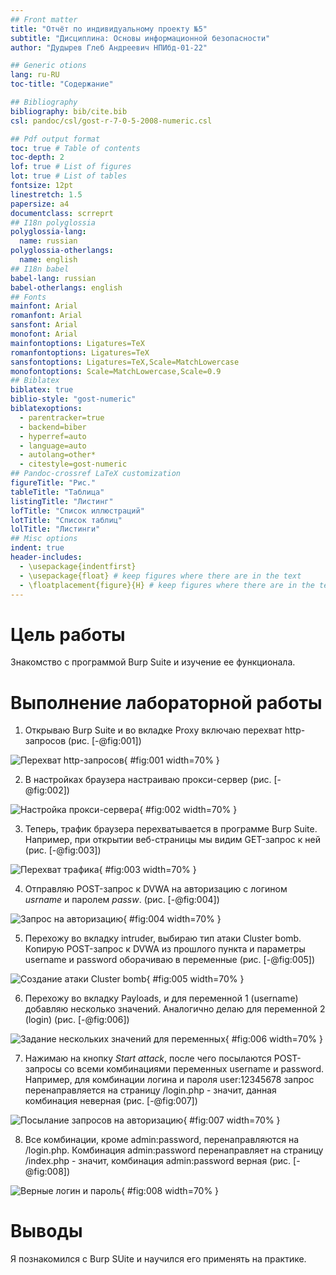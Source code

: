 ```yaml
---
## Front matter
title: "Отчёт по индивидуальному проекту №5"
subtitle: "Дисциплина: Основы информационной безопасности"
author: "Дудырев Глеб Андреевич НПИбд-01-22"

## Generic otions
lang: ru-RU
toc-title: "Содержание"

## Bibliography
bibliography: bib/cite.bib
csl: pandoc/csl/gost-r-7-0-5-2008-numeric.csl

## Pdf output format
toc: true # Table of contents
toc-depth: 2
lof: true # List of figures
lot: true # List of tables
fontsize: 12pt
linestretch: 1.5
papersize: a4
documentclass: scrreprt
## I18n polyglossia
polyglossia-lang:
  name: russian
polyglossia-otherlangs:
  name: english
## I18n babel
babel-lang: russian
babel-otherlangs: english
## Fonts
mainfont: Arial
romanfont: Arial
sansfont: Arial
monofont: Arial
mainfontoptions: Ligatures=TeX
romanfontoptions: Ligatures=TeX
sansfontoptions: Ligatures=TeX,Scale=MatchLowercase
monofontoptions: Scale=MatchLowercase,Scale=0.9
## Biblatex
biblatex: true
biblio-style: "gost-numeric"
biblatexoptions:
  - parentracker=true
  - backend=biber
  - hyperref=auto
  - language=auto
  - autolang=other*
  - citestyle=gost-numeric
## Pandoc-crossref LaTeX customization
figureTitle: "Рис."
tableTitle: "Таблица"
listingTitle: "Листинг"
lofTitle: "Список иллюстраций"
lotTitle: "Список таблиц"
lolTitle: "Листинги"
## Misc options
indent: true
header-includes:
  - \usepackage{indentfirst}
  - \usepackage{float} # keep figures where there are in the text
  - \floatplacement{figure}{H} # keep figures where there are in the text
---
```


# Цель работы

Знакомство с программой Burp Suite и изучение ее функционала.

# Выполнение лабораторной работы

1. Открываю Burp Suite и во вкладке Proxy включаю перехват http-запросов (рис. [-@fig:001])

![Перехват http-запросов](image/1.png){ #fig:001 width=70% }

2. В настройках браузера настраиваю прокси-сервер (рис. [-@fig:002])

![Настройка прокси-сервера](image/2.png){ #fig:002 width=70% }

3. Теперь, трафик браузера перехватывается в программе Burp Suite. Например, при открытии веб-страницы мы видим GET-запрос к ней (рис. [-@fig:003])

![Перехват трафика](image/3.png){ #fig:003 width=70% }

4. Отправляю POST-запрос к DVWA на авторизацию с логином *usrname* и паролем *passw*. (рис. [-@fig:004])

![Запрос на авторизацию](image/4.png){ #fig:004 width=70% }

5. Перехожу во вкладку intruder, выбираю тип атаки Cluster bomb. Копирую POST-запрос к DVWA из прошлого пункта и параметры username и password оборачиваю в переменные (рис. [-@fig:005])

![Создание атаки Cluster bomb](image/5.png){ #fig:005 width=70% }

6. Перехожу во вкладку Payloads, и для переменной 1 (username) добавляю несколько значений. Аналогично делаю для переменной 2 (login) (рис. [-@fig:006])

![Задание нескольких значений для переменных](image/6.png){ #fig:006 width=70% }

7. Нажимаю на кнопку *Start attack*, после чего посылаются POST-запросы со всеми комбинациями переменных username и password. Например, для комбинации логина и пароля user:12345678 запрос перенаправляется на страницу /login.php - значит, данная комбинация неверная (рис. [-@fig:007])

![Посылание запросов на авторизацию](image/7.png){ #fig:007 width=70% }

8. Все комбинации, кроме admin:password, перенаправляются на /login.php. Комбинация admin:password перенаправляет на страницу /index.php - значит, комбинация admin:password верная (рис. [-@fig:008])

![Верные логин и пароль](image/8.png){ #fig:008 width=70% }

# Выводы

Я познакомился с Burp SUite и научился его применять на практике.

